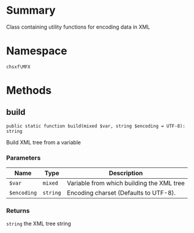 # Summary

Class containing utility functions for encoding data in XML

# Namespace

`chsxf\MFX`

# Methods

## build

`public static function build(mixed $var, string $encoding = UTF-8): string`

Build XML tree from a variable

### Parameters

| Name        | Type     | Description                               |
| ----------- | -------- | ----------------------------------------- |
| `$var`      | `mixed`  | Variable from which building the XML tree |
| `$encoding` | `string` | Encoding charset (Defaults to UTF-8).     |

### Returns

`string` the XML tree string
